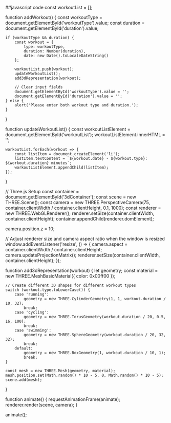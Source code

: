 ##javascript code
const workoutList = [];

function addWorkout() {
    const workoutType = document.getElementById('workoutType').value;
    const duration = document.getElementById('duration').value;

    if (workoutType && duration) {
        const workout = {
            type: workoutType,
            duration: Number(duration),
            date: new Date().toLocaleDateString()
        };

        workoutList.push(workout);
        updateWorkoutList();
        add3dRepresentation(workout);

        // Clear input fields
        document.getElementById('workoutType').value = '';
        document.getElementById('duration').value = '';
    } else {
        alert('Please enter both workout type and duration.');
    }
}

function updateWorkoutList() {
    const workoutListElement = document.getElementById('workoutList');
    workoutListElement.innerHTML = '';

    workoutList.forEach(workout => {
        const listItem = document.createElement('li');
        listItem.textContent = `${workout.date} - ${workout.type}: ${workout.duration} minutes`;
        workoutListElement.appendChild(listItem);
    });
}

// Three.js Setup
const container = document.getElementById('3dContainer');
const scene = new THREE.Scene();
const camera = new THREE.PerspectiveCamera(75, container.clientWidth / container.clientHeight, 0.1, 1000);
const renderer = new THREE.WebGLRenderer();
renderer.setSize(container.clientWidth, container.clientHeight);
container.appendChild(renderer.domElement);

camera.position.z = 10;

// Adjust renderer size and camera aspect ratio when the window is resized
window.addEventListener('resize', () => {
    camera.aspect = container.clientWidth / container.clientHeight;
    camera.updateProjectionMatrix();
    renderer.setSize(container.clientWidth, container.clientHeight);
});

function add3dRepresentation(workout) {
    let geometry;
    const material = new THREE.MeshBasicMaterial({ color: 0x00ff00 });

    // Create different 3D shapes for different workout types
    switch (workout.type.toLowerCase()) {
        case 'running':
            geometry = new THREE.CylinderGeometry(1, 1, workout.duration / 10, 32);
            break;
        case 'cycling':
            geometry = new THREE.TorusGeometry(workout.duration / 20, 0.5, 16, 100);
            break;
        case 'swimming':
            geometry = new THREE.SphereGeometry(workout.duration / 20, 32, 32);
            break;
        default:
            geometry = new THREE.BoxGeometry(1, workout.duration / 10, 1);
            break;
    }

    const mesh = new THREE.Mesh(geometry, material);
    mesh.position.set(Math.random() * 10 - 5, 0, Math.random() * 10 - 5);
    scene.add(mesh);
}

function animate() {
    requestAnimationFrame(animate);
    renderer.render(scene, camera);
}

animate();
